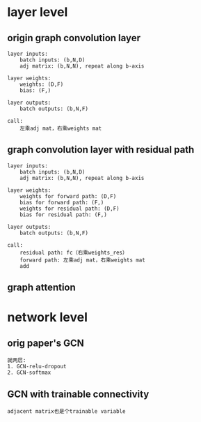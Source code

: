 # layer level

## origin graph convolution layer

    layer inputs: 
        batch inputs: (b,N,D)
        adj matrix: (b,N,N), repeat along b-axis

    layer weights:
        weights: (D,F)
        bias: (F,)

    layer outputs:
        batch outputs: (b,N,F)

    call: 
        左乘adj mat，右乘weights mat


## graph convolution layer with residual path

    layer inputs: 
        batch inputs: (b,N,D)
        adj matrix: (b,N,N), repeat along b-axis

    layer weights:
        weights for forward path: (D,F)
        bias for forward path: (F,)
        weights for residual path: (D,F)
        bias for residual path: (F,)

    layer outputs:
        batch outputs: (b,N,F)

    call:
        residual path: fc（右乘weights_res）
        forward path: 左乘adj mat，右乘weights mat
        add


## graph attention




# network level

## orig paper's GCN
    
    就两层: 
    1. GCN-relu-dropout
    2. GCN-softmax


## GCN with trainable connectivity

    adjacent matrix也是个trainable variable



